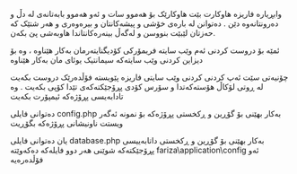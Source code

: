 وابڕیارە فاریزە هاوکارت بێت هاوکارێک بۆ هەموو سات و ئەو هەموو بابەتانەی لە دڵ و دەرونتانەوە دێن . دەتوانن لە بارەی خۆشی و پیشەکانتان و بیرەوەری و هەر شتێک کە حەزتان لێبێت بنووسن و لەگەڵ بینەرەکانتاندا هاوبەشی پێ بکەن.

ئمێە بۆ دروست کردنى ئەم وێب سایتە فریمۆرکى کۆدیگنایتەرمان بەکار هێناوە ، وە بۆ دیزاین کردنى وێب سایتەکە سیمانتیک یوئای مان بەکار هێناوە


چۆنیەتى سێت ئەپ کردنى کردنى وێب سایتى فاریزە
پێویستە فۆڵدەرێک دروست بکەیت لە ڕوتى لۆکاڵ هۆستەکەتدا و سۆرس کۆدى پڕۆجێکتەکەى تێدا کۆپى بکەیت .
وە تادابەیسى پڕۆژەکە ئیمپۆرت بکەیت 

 دەتوانى فایلى 
config.php
بەکار بهێنى بۆ گۆڕین و ڕکخستى پڕۆژەکە بۆ نمونە ئەگەر ویستت ناونیشانى پڕۆژەکە بگۆڕیت

 یان دەتوانى فایلى 
database.php
بەکار بهێنى بۆ گۆڕین و ڕکخستى داتابەییسى پڕۆجێکتەکە
شوێنى هەر دوو فایلەکە دەکەوێتە 
fariza\application\config
ئەو فۆڵدەرەیە
